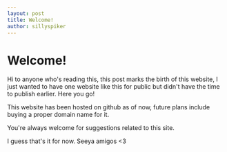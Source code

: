 ```yaml
---
layout: post
title: Welcome!
author: sillyspiker
---
```

# Welcome!

Hi to anyone who's reading this, this post marks the birth of this website, I just wanted to have one website like this for public but didn't have the time to publish earlier. Here you go! 

This website has been hosted on github as of now, future plans include buying a proper domain name for it.

You're always welcome for suggestions related to this site.

I guess that's it for now.
Seeya amigos <3


